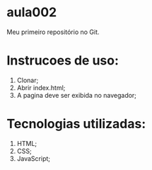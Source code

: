 # aula002
Meu primeiro repositório no Git.



# Instrucoes de uso: 
1. Clonar;
2. Abrir index.html;
3. A pagina deve ser exibida no navegador;

# Tecnologias utilizadas:
1. HTML;
2. CSS;
3. JavaScript;
